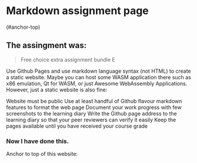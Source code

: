 # Markdown assignment page
(#anchor-top)
## The assingment was:
>  Free choice extra assignment bundle E

Use Github Pages and use markdown language syntax (not HTML) to create a static website. Maybe you can host some WASM application there such as x86 emulation, Qt for WASM, or just Awesome WebAssembly Applications. However, just a static website is also fine:

Website must be public
Use at least handful of Github flavour markdown features to format the web page
Document your work progress with few screenshots to the learning diary
Write the Github page address to the learning diary so that your peer reviewers can verify it easily
Keep the pages available until you have received your course grade

### Now I have done this.

Anchor to top of this website:
<a name="anchor-top"></a>